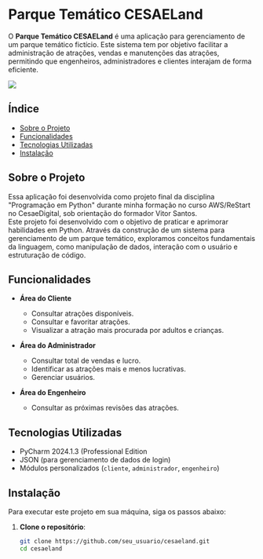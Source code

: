 # Parque Temático CESAELand 

O **Parque Temático CESAELand** é uma aplicação para gerenciamento de um parque temático fictício. Este sistema tem por objetivo facilitar a administração de atrações, vendas e manutenções das atrações, permitindo que engenheiros, administradores e clientes interajam de forma eficiente.


![ ](https://i.makeagif.com/media/9-10-2015/uMDTrR.gif)

## Índice

- [Sobre o Projeto](#sobre-o-projeto)
- [Funcionalidades](#funcionalidades)
- [Tecnologias Utilizadas](#tecnologias-utilizadas)
- [Instalação](#instalação)

## Sobre o Projeto

Essa aplicação foi desenvolvida como projeto final da disciplina "Programação em Python" durante minha formação no curso AWS/ReStart no CesaeDigital, sob orientação do formador Vitor Santos.<br> 
Este projeto foi desenvolvido com o objetivo de praticar e aprimorar habilidades em Python. Através da construção de um sistema para gerenciamento de um parque temático, exploramos conceitos fundamentais da linguagem, como manipulação de dados, interação com o usuário e estruturação de código. 


## Funcionalidades

- **Área do Cliente**
  - Consultar atrações disponíveis.
  - Consultar e favoritar atrações.
  - Visualizar a atração mais procurada por adultos e crianças.

- **Área do Administrador**
  - Consultar total de vendas e lucro.
  - Identificar as atrações mais e menos lucrativas.
  - Gerenciar usuários.

- **Área do Engenheiro**
  - Consultar as próximas revisões das atrações.

## Tecnologias Utilizadas

- PyCharm 2024.1.3 (Professional Edition
- JSON (para gerenciamento de dados de login)
- Módulos personalizados (`cliente`, `administrador`, `engenheiro`)

## Instalação

Para executar este projeto em sua máquina, siga os passos abaixo:

1. **Clone o repositório**:

   ```bash
   git clone https://github.com/seu_usuario/cesaeland.git
   cd cesaeland
